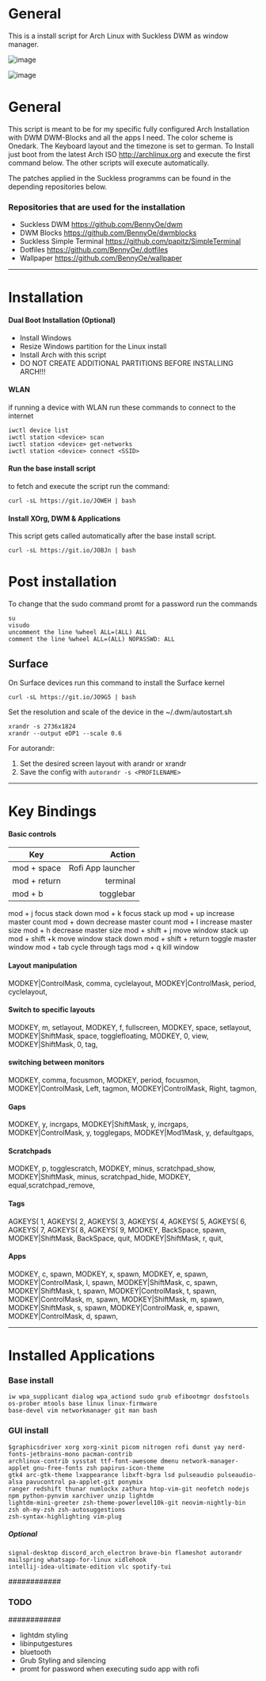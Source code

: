 # General
This is a install script for Arch Linux with Suckless DWM as window manager.

![image](https://user-images.githubusercontent.com/45036971/115892305-52037380-a457-11eb-8ccf-3f60da59f79b.png)

![image](https://user-images.githubusercontent.com/45036971/115956284-4322cc80-a4fc-11eb-8642-418093973a5b.png)



# General
This script is meant to be for my specific fully configured Arch Installation with DWM DWM-Blocks and all the apps I need. The color scheme is Onedark. The Keyboard layout and the timezone is set to german. To Install just boot from the latest Arch ISO http://archlinux.org and execute the first command below. The other scripts will execute automatically.

The patches applied in the Suckless programms can be found in the depending repositories below.

### Repositories that are used for the installation
- Suckless DWM https://github.com/BennyOe/dwm
- DWM Blocks https://github.com/BennyOe/dwmblocks
- Suckless Simple Terminal https://github.com/papitz/SimpleTerminal
- Dotfiles https://github.com/BennyOe/.dotfiles
- Wallpaper https://github.com/BennyOe/wallpaper

-----------------

# Installation

#### Dual Boot Installation (Optional)
- Install Windows 
- Resize Windows partition for the Linux install
- Install Arch with this script
- DO NOT CREATE ADDITIONAL PARTITIONS BEFORE INSTALLING ARCH!!!

#### WLAN
if running a device with WLAN run these commands to connect to the internet

    iwctl device list
    iwctl station <device> scan
    iwctl station <device> get-networks
    iwctl station <device> connect <SSID>

#### Run the base install script
to fetch and execute the script run the command:
    
    curl -sL https://git.io/JOWEH | bash

#### Install XOrg, DWM & Applications
This script gets called automatically after the base install script. 

    curl -sL https://git.io/JOBJn | bash
    
# Post installation
To change that the sudo command promt for a password run the commands

    su
    visudo
    uncomment the line %wheel ALL=(ALL) ALL
    comment the line %wheel ALL=(ALL) NOPASSWD: ALL
    
## Surface

On Surface devices run this command to install the Surface kernel

    curl -sL https://git.io/JO9G5 | bash
    
Set the resolution and scale of the device in the ~/.dwm/autostart.sh

    xrandr -s 2736x1824 
    xrandr --output eDP1 --scale 0.6
    
For autorandr:
1. Set the desired screen layout with arandr or xrandr
2. Save the config with `autorandr -s <PROFILENAME>`
    
-------------------

# Key Bindings

#### Basic controls

 Key           | Action       
 ------------- | -------------:
 mod + space   |  Rofi App launcher
mod + return     | terminal      
mod + b   | togglebar


mod + j                 focus stack down
mod + k                 focus stack up
mod + up                increase master count
mod + down              decrease master count
mod + l                 increase master size
mod + h                 decrease master size
mod + shift + j         move window stack up
mod + shift +k          move window stack down
mod + shift + return    toggle master window
mod + tab               cycle through tags
mod + q                 kill window


#### Layout manipulation
MODKEY|ControlMask,           comma,  cyclelayout,
MODKEY|ControlMask,           period, cyclelayout,

#### Switch to specific layouts 
MODKEY,                       m,      setlayout,
MODKEY,                       f,      fullscreen,
MODKEY,                       space,  setlayout,
MODKEY|ShiftMask,             space,  togglefloating,
MODKEY,                       0,      view,
MODKEY|ShiftMask,             0,      tag,

#### switching between monitors 
MODKEY,                       comma,  focusmon,
MODKEY,                       period, focusmon,
MODKEY|ControlMask,           Left,   tagmon,
MODKEY|ControlMask,           Right,  tagmon,

#### Gaps
MODKEY,                       y,      incrgaps,
MODKEY|ShiftMask,             y,      incrgaps,
MODKEY|ControlMask,           y,      togglegaps,
MODKEY|Mod1Mask,              y,      defaultgaps,

#### Scratchpads
MODKEY,                       p,      togglescratch,
MODKEY,                       minus, scratchpad_show,
MODKEY|ShiftMask,             minus, scratchpad_hide,
MODKEY,                       equal,scratchpad_remove,

#### Tags
AGKEYS(                        1,
AGKEYS(                        2,
AGKEYS(                        3,
AGKEYS(                        4,
AGKEYS(                        5,
AGKEYS(                        6,
AGKEYS(                        7,
AGKEYS(                        8,
AGKEYS(                        9,
MODKEY,                       BackSpace,   spawn,
MODKEY|ShiftMask,             BackSpace,   quit,
MODKEY|ShiftMask,             r,           quit,

#### Apps
MODKEY,                       c,     spawn,
MODKEY,                       x,     spawn,
MODKEY,                       e,     spawn,
MODKEY|ControlMask,           l,     spawn,
MODKEY|ShiftMask,             c,     spawn,
MODKEY|ShiftMask,             t,     spawn,
MODKEY|ControlMask,           t,     spawn,
MODKEY|ControlMask,           m,     spawn,
MODKEY|ShiftMask,             m,     spawn,
MODKEY|ShiftMask,             s,     spawn,
MODKEY|ControlMask,           e,     spawn,
MODKEY|ControlMask,           d,     spawn,



------------------

# Installed Applications 
### Base install
    iw wpa_supplicant dialog wpa_actiond sudo grub efibootmgr dosfstools os-prober mtools base linux linux-firmware 
    base-devel vim networkmanager git man bash

### GUI install
    $graphicsdriver xorg xorg-xinit picom nitrogen rofi dunst yay nerd-fonts-jetbrains-mono pacman-contrib 
    archlinux-contrib sysstat ttf-font-awesome dmenu network-manager-applet gnu-free-fonts zsh papirus-icon-theme 
    gtk4 arc-gtk-theme lxappearance libxft-bgra lsd pulseaudio pulseaudio-alsa pavucontrol pa-applet-git ponymix 
    ranger redshift thunar numlockx zathura htop-vim-git neofetch nodejs npm python-pynvim xarchiver unzip lightdm 
    lightdm-mini-greeter zsh-theme-powerlevel10k-git neovim-nightly-bin zsh oh-my-zsh zsh-autosuggestions 
    zsh-syntax-highlighting vim-plug
    
##### Optional
    signal-desktop discord_arch_electron brave-bin flameshot autorandr mailspring whatsapp-for-linux xidlehook 
    intellij-idea-ultimate-edition vlc spotify-tui


############
### TODO ###
############

- lightdm styling
- libinputgestures
- bluetooth
- Grub Styling and silencing
- promt for password when executing sudo app with rofi


